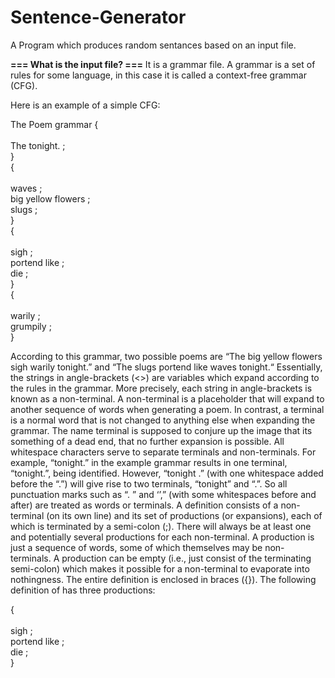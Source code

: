 Sentence-Generator
==================

A Program which produces random sentances based on an input file. 

**=== What is the input file? ===**
It is a grammar file. A grammar is a set of rules for some language, in this case it is called a context-free grammar (CFG).  

Here is an example of a simple CFG:  
  
The Poem grammar
{  
<start>  
The <object> <verb> tonight. ;  
}  
{  
<object>  
waves ;  
big yellow flowers ;  
slugs ;  
}  
{  
<verb>  
sigh <adverb> ;  
portend like <object> ;  
die <adverb> ;  
}  
{  
<adverb>  
warily ;  
grumpily ;  
}  
  
According to this grammar, two possible poems are “The big yellow flowers sigh warily tonight.” and
“The slugs portend like waves tonight.“ Essentially, the strings in angle-brackets (<>) are variables which
expand according to the rules in the grammar.
More precisely, each string in angle-brackets is known as a non-terminal. A non-terminal is a placeholder
that will expand to another sequence of words when generating a poem. In contrast, a terminal is a normal
word that is not changed to anything else when expanding the grammar. The name terminal is supposed to
conjure up the image that its something of a dead end, that no further expansion is possible.
All whitespace characters serve to separate terminals and non-terminals. For example, “tonight.” in
the example grammar results in one terminal, “tonight.”, being identified. However, “tonight .” (with
one whitespace added before the “.”) will give rise to two terminals, “tonight” and “.”. So all punctuation
marks such as “. ” and ‘’,” (with some whitespaces before and after) are treated as words or terminals.
A definition consists of a non-terminal (on its own line) and its set of productions (or expansions), each of
which is terminated by a semi-colon (;). There will always be at least one and potentially several productions
for each non-terminal. A production is just a sequence of words, some of which themselves may be non-
terminals. A production can be empty (i.e., just consist of the terminating semi-colon) which makes it
possible for a non-terminal to evaporate into nothingness. The entire definition is enclosed in braces ({}).
The following definition of <verb> has three productions:  

{  
<verb>  
sigh <adverb> ;  
portend like <object> ;  
die <adverb> ;  
}  
